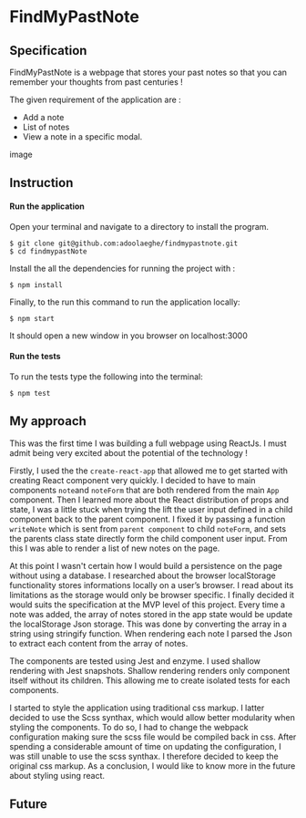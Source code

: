 # FindMyPastNote

## Specification

FindMyPastNote is a webpage that stores your past notes so that you can remember your thoughts from past centuries ! 

The given requirement of the application are : 

* Add a note
* List of notes 
* View a note in a specific modal. 

image


## Instruction

#### Run the application

Open your terminal and navigate to a directory to install the program.

```
$ git clone git@github.com:adoolaeghe/findmypastnote.git
$ cd findmypastNote
```

Install the all the dependencies for running the project with : 
```
$ npm install
``` 

Finally, to the run this command to run the application locally:
``` 
$ npm start
```

It should open a new window in you browser on localhost:3000

#### Run the tests

To run the tests type the following into the terminal:

```
$ npm test
```

## My approach

This was the first time I was building a full webpage using ReactJs. I must admit being very excited about the potential of the technology ! 

Firstly, I used the the ```create-react-app``` that allowed me to get started with creating React component very quickly. I decided to have to main components ```note```and ```noteForm``` that are both rendered from the main ```App``` component. Then I learned more about the React distribution of props and state, I was a little stuck when trying the lift the user input defined in a child component back to the parent component. I fixed it by passing a function ```writeNote``` which is sent from ```parent component``` to child ```noteForm```, and sets the parents class state directly form the child component user input. From this I was able to render a list of new notes on the page. 

At this point I wasn't certain how I would build a persistence on the page without using a database. I researched about the browser localStorage functionality stores informations locally on a user’s browser. I read about its limitations as the storage would only be browser specific. I finally decided it would suits the specification at the MVP level of this project. Every time a note was added, the array of notes stored in the app state would be update the localStorage Json storage. This was done by converting the array in a string using stringify function. When rendering each note I parsed the Json to extract each content from the array of notes. 

The components are tested using Jest and enzyme. I used shallow rendering with Jest snapshots. Shallow rendering renders only component itself without its children. This allowing me to create isolated tests for each components. 

I started to style the application using traditional css markup. I latter decided to use the Scss synthax, which would allow better modularity when styling the components. To do so, I had to change the webpack configuration making sure the scss file would be compiled back in css. After spending a considerable amount of time on updating the configuration, I was still unable to use the scss synthax. I therefore decided to keep the original css markup. As a conclusion, I would like to know more in the future about styling using react. 

## Future

